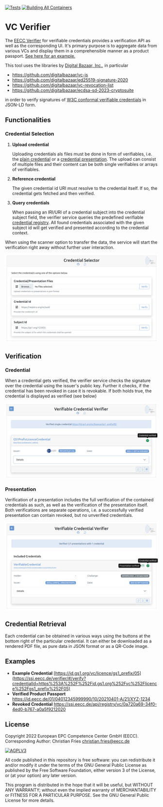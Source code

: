 [![Tests](https://github.com/european-epc-competence-center/vc-verifier/actions/workflows/tests.yml/badge.svg)](https://github.com/european-epc-competence-center/vc-verifier/actions)
[![Building All Containers](https://github.com/european-epc-competence-center/vc-verifier/actions/workflows/build-all.yml/badge.svg)](https://github.com/orgs/european-epc-competence-center/packages?repo_name=vc-verifier)

# VC Verifier

The [EECC Verifier](https://ssi.eecc.de/verifier/) for verifiable credentials provides a verification API as well as the corresponding UI. It's primary purpose is to aggregate data from various VCs and display them in a comprehensible manner as a product passport. [See here for an example.](https://ssi.eecc.de/verifier/#/verify?subjectId=https%3A%2F%2Fid.eecc.de/01/04012345999990/10/20210401-A/21/XYZ-1234)

This tool uses the libraries by [Digital Bazaar, Inc.](https://github.com/digitalbazaar), in particular

- https://github.com/digitalbazaar/vc-js
- https://github.com/digitalbazaar/ed25519-signature-2020
- https://github.com/digitalbazaar/vc-revocation-list
- https://github.com/digitalbazaar/ecdsa-sd-2023-cryptosuite

in order to verify signatures of [W3C conformal verifiable credentials](https://www.w3.org/TR/vc-data-model/) in JSON-LD form.


## Functionalities

### Credential Selection


1. **Upload credential**

    Uploading credentials als files must be done in form of verifiables, i.e. the [plain credential](https://www.w3.org/TR/vc-data-model/#credentials) or a [credential presentation](https://www.w3.org/TR/vc-data-model/#presentations). The upload can consist of multiple files and their content can be both single verifiables or arrays of verifiables.

2. **Reference credential**

    The given credential id URI must resolve to the credential itself. If so, the credential gets fetched and then verified.

3. **Query credentials**
   
    When passing an IRI/URI of a credential subject into the credential subject field, the verifier service queries the predefined verifiable [credential registry](https://w3c.github.io/did-spec-registries/#credentialregistry). All found credentials associated with the given subject id will get verified and presented according to the credential context.  
    

When using the scanner option to transfer the data, the service will start the verification right away without further user interaction.

![Select view](assets/select.png)

## Verification


### Credential

When a credential gets verified, the verifier service checks the signature over the credential using the issuer's public key. Further it checks, if the credential has been revoked in case it is revokable. If both holds true, the credential is displayed as verified (see below)

![Select view](assets/credential.png)

### Presentation

Verification of a presentation includes the full verification of the contained credentials as such, as well as the verification of the presentation itself. Both verifications are separate operations, i.e. a successfully verified presentation can contain revoked, but no unverified credentials.

![Select view](assets/presentation.png)

## Credential Retrieval

Each credential can be obtained in various ways using the buttons at the bottom right of the particular credential. It can either be downloaded as a rendered PDF file, as pure data in JSON format or as a QR-Code image.

## Examples

- **Example Credential** [https://id.gs1.org/vc/licence/gs1_prefix/05](https://ssi.eecc.de/verifier/#/verify?credentialId=https%253A%252F%252Fid.gs1.org%252Fvc%252Flicence%252Fgs1_prefix%252F05)
- **Verified Product Passport** https://id.eecc.de/01/04012345999990/10/20210401-A/21/XYZ-1234
- **Revoked Credential** https://ssi.eecc.de/api/registry/vc/0a720a69-34f0-4ed0-b767-a0a5f9212020


## License

Copyright 2022 European EPC Competence Center GmbH (EECC). Corresponding Author: Christian Fries <christian.fries@eecc.de>

<a href="https://www.gnu.org/licenses/agpl-3.0.html">
<img alt="AGPLV3" style="border-width:0" src="https://www.gnu.org/graphics/agplv3-with-text-162x68.png" /><br />
</a>

All code published in this repository is free software: you can redistribute it and/or modify it under the terms of the
GNU General Public License as published by the Free Software Foundation, either version 3 of the License, or
(at your option) any later version.
</a>

This program is distributed in the hope that it will be useful, but WITHOUT ANY WARRANTY; without even the implied
warranty of MERCHANTABILITY or FITNESS FOR A PARTICULAR PURPOSE. See the GNU General Public License for more details.
